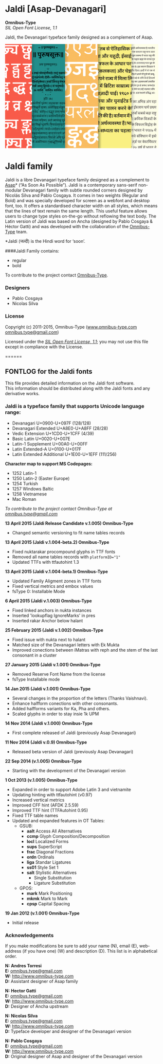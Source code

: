 Jaldi [Asap-Devanagari]
===============
**Omnibus-Type**  
*SIL Open Font License, 1.1*

Jaldi, the Devanagari typeface family designed as a complement of Asap.

![Sample of Jaldi](SRC/jaldi_poster.JPG "Jaldi")

# Jaldi family

Jaldi is a libre Devanagari typeface family designed as a complement to [Asap](https://www.google.com/url?q=https%3A%2F%2Fwww.google.com%2Ffonts%2Fspecimen%2FAsap)* (“As Soon As Possible”). Jaldi is a contemporary sans-serif non-modular Devanagari family with subtle rounded corners designed by Nicolás Silva and Pablo Cosgaya. It comes in two weights (Regular and Bold) and was specially developed for screen as a webfont and desktop font, too. It offers a standardised character width on all styles, which means that the lines of text remain the same length. This useful feature allows users to change type styles on-the-go without reflowing the text body. The Latin version of Jaldi was based on Ancha (designed by Pablo Cosgaya & Héctor Gatti) and was developed with the collaboration of the [Omnibus-Type](http://www.google.com/url?q=http%3A%2F%2Fomnibus-type.com%2F&sa=D&sntz=1&usg=AFQjCNEK1dbRyWJN56zeP8EaPCup9kDYQw) team.

\*Jaldi (जल्दी) is the Hindi word for ‘soon’.


####Jaldi Family contains:
* regular
* bold

To contribute to the project contact [Omnibus-Type](http://omnibus-type.com/).

### Designers

* Pablo Cosgaya
* Nicolas Silva

### License

Copyright (c) 2011-2015, Omnibus-Type (www.omnibus-type.com omnibus.type@gmail.com)

Licensed under the [*SIL Open Font License, 1.1*](http://scripts.sil.org/OFL); you may not use this file except in compliance with the License.

======
## FONTLOG for the Jaldi fonts

This file provides detailed information on the Jaldi font software.  
This information should be distributed along with the Jaldi fonts and any derivative works.

### Jaldi is a typeface family that supports Unicode language range: 

* Devanagari            U+0900-U+097F (128/128)
* Devanagari Extended   U+A8E0-U+A8FF (28/28)
* Vedic Extension       U+1CD0-U+1CFF (4/39)
* Basic Latin 				  U+0020-U+007E
* Latin-1 Supplement 		U+00A0-U+00FF
* Latin Extended-A 			U+0100-U+017F
* Latin Extended Additional	U+1E00-U+1EFF (111/256)

**Character map to support MS Codepages:**
* 1252 Latin-1
* 1250 Latin-2 (Easter Europe)
* 1254 Turkish
* 1257 Windows Baltic
* 1258 Vietnamese
* Mac Roman

*To contribute to the project contact Omnibus-Type at omnibus.type@gmail.com*

**13 April 2015 (Jaldi Release Candidate v.1.005) Omnibus-Type**
- Changed semantic versioning to fit name tables records

**13 April 2015 (Jaldi v.1.004-beta.2) Omnibus-Type**
- Fixed nuktarakar procompound glyphs in TTF fonts
- Removed all name tables records with `platformID="1"`
- Updated TTFs with ttfautohint 1.3

**13 April 2015 (Jaldi v.1.004-beta.1) Omnibus-Type**
- Updated Family Aligment zones in TTF fonts
- Fixed vertical metrics and embox values
- fsType 0: Installable Mode

**6 April 2015 (Jaldi v.1.003) Omnibus-Type**
- Fixed linked anchors in nukta instances
- Inserted 'lookupflag IgnoreMarks' in pres
- Inserted rakar Anchor below halant

**25 February 2015 (Jaldi v.1.002) Omnibus-Type**
- Fixed issue with nukta next to halant
- Matched size of the Devanagari letters with Ek Mukta
- Improved conections between iMatras with reph and the stem of the last consonant in a cluster

**27 January 2015 (Jaldi v.1.001) Omnibus-Type**
- Removed Reserve Font Name from the license
- fsType Installable mode

**14 Jan 2015 (Jaldi v.1.001) Omnibus-Type**
- Several changes in the proportion of the letters (Thanks Vaishnavi).
- Enhance halfform conections with other consonants.
- Added halfforms variants for Ka, Pha and others.
- Scaled glyphs in order to stay insie 1k UPM

**14 Nov 2014 (Jaldi v.1.000) Omnibus-Type**
- First complete released of Jaldi (previously Asap Devanagari)

**11 Nov 2014 (Jaldi v.0.9) Omnibus-Type**
- Released beta version of Jaldi (previously Asap Devanagari)

**22 Sep 2014 (v.1.005) Omnibus-Type**
- Starting with the development of the Devanagari version

**1 Oct 2013 (v.1.005) Omnibus-Type**
- Expanded in order to support Adobe Latin 3 and vietnamite
- Updating hinting with ttfautohint (v0.97)
- Increased vertical metrics
- Improved CFF hint (AFDK 2.5.59)
- Improved TTF hint (TTFAutohint 0.95)
- Fixed TTF table names
- Updated and expanded features in OT Tables:
  - GSUB:
    * **aalt** Access All Alternatives
    * **ccmp** Glyph Composition/Decomposition
    * **locl** Localized Forms
    * **sups** SuperScript
    * **frac** Diagonal Fractions
    * **ordn** Ordinals
    * **liga** Standar Ligatures
    * **ss01** Style Set 1
    * **salt** Stylistic Alternatives
      * Single Substitution
      * Ligature Substitution
  - GPOS:
    * **mark** Mark Positioning
    * **mkmk** Mark to Mark
    * **cpsp** Capital Spacing

**19 Jan 2012 (v.1.001) Omnibus-Type**
- Initial release

### Acknowledgements

If you make modifications be sure to add your name (N), email (E), web-address
(if you have one) (W) and description (D). This list is in alphabetical order.

**N:** **Andres Torresi**  
**E:** omnibus.type@gmail.com  
**W:** http://www.omnibus-type.com  
**D:** Assistant designer of Asap family  

**N:** **Hector Gatti**  
**E:** omnibus.type@gmail.com  
**W:** http://www.omnibus-type.com  
**D:** Designer of Ancha upstream  

**N:** **Nicolas Silva**  
**E:** omnibus.type@gmail.com  
**W:** http://www.omnibus-type.com  
**D:** Typeface developer and designer of the Devanagari version

**N:** **Pablo Cosgaya**  
**E:** omnibus.type@gmail.com  
**W:** http://www.omnibus-type.com  
**D:** Original designer of Asap and designer of the Devanagari version

